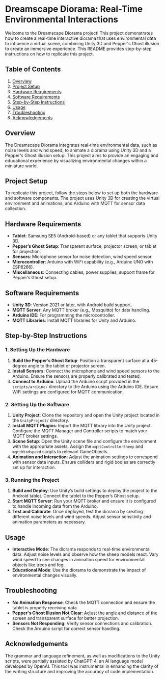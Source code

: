 # Dreamscape Diorama: Real-Time Environmental Interactions

Welcome to the Dreamscape Diorama project! This project demonstrates how to create a real-time interactive diorama that uses environmental data to influence a virtual scene, combining Unity 3D and Pepper's Ghost illusion to create an immersive experience. This README provides step-by-step instructions on how to replicate this project.

## Table of Contents

1. [Overview](#overview)
2. [Project Setup](#project-setup)
3. [Hardware Requirements](#hardware-requirements)
4. [Software Requirements](#software-requirements)
5. [Step-by-Step Instructions](#step-by-step-instructions)
6. [Usage](#usage)
7. [Troubleshooting](#troubleshooting)
8. [Acknowledgements](#acknowledgements)

## Overview

The Dreamscape Diorama integrates real-time environmental data, such as noise levels and wind speed, to animate a diorama using Unity 3D and a Pepper's Ghost illusion setup. This project aims to provide an engaging and educational experience by visualizing environmental changes within a miniature world.

## Project Setup

To replicate this project, follow the steps below to set up both the hardware and software components. The project uses Unity 3D for creating the virtual environment and animations, and Arduino with MQTT for sensor data collection.

## Hardware Requirements

- **Tablet**: Samsung SE5 (Android-based) or any tablet that supports Unity 3D.
- **Pepper’s Ghost Setup**: Transparent surface, projector screen, or tablet for projection.
- **Sensors**: Microphone sensor for noise detection, wind speed sensor.
- **Microcontroller**: Arduino with WiFi capability (e.g., Arduino UNO with ESP8266).
- **Miscellaneous**: Connecting cables, power supplies, support frame for Pepper’s Ghost setup.

## Software Requirements

- **Unity 3D**: Version 2021 or later, with Android build support.
- **MQTT Server**: Any MQTT broker (e.g., Mosquitto) for data handling.
- **Arduino IDE**: For programming the microcontroller.
- **MQTT Libraries**: Install MQTT libraries for Unity and Arduino.

## Step-by-Step Instructions

### 1. Setting Up the Hardware

1. **Build the Pepper’s Ghost Setup**: Position a transparent surface at a 45-degree angle to the tablet or projector screen.
2. **Install Sensors**: Connect the microphone and wind speed sensors to the Arduino. Ensure the sensors are properly calibrated and tested.
3. **Connect to Arduino**: Upload the Arduino script provided in the `scripts/arduino/` directory to the Arduino using the Arduino IDE. Ensure WiFi settings are configured for MQTT communication.

### 2. Setting Up the Software

1. **Unity Project**: Clone the repository and open the Unity project located in the `UnityProject/` directory.
2. **Install MQTT Plugins**: Import the MQTT library into the Unity project. Configure the MQTT Manager and Controller scripts to match your MQTT broker settings.
3. **Scene Setup**: Open the Unity scene file and configure the environment with the appropriate assets. Assign the `mqttControllerSheep` and `mqttWindspeed` scripts to relevant GameObjects.
4. **Animation and Interaction**: Adjust the animation settings to correspond with sensor data inputs. Ensure colliders and rigid bodies are correctly set up for interaction.

### 3. Running the Project

1. **Build and Deploy**: Use Unity’s build settings to deploy the project to the Android tablet. Connect the tablet to the Pepper’s Ghost setup.
2. **Start MQTT Server**: Run your MQTT broker and ensure it is configured to handle incoming data from the Arduino.
3. **Test and Calibrate**: Once deployed, test the diorama by creating different noise levels and wind speeds. Adjust sensor sensitivity and animation parameters as necessary.

## Usage

- **Interactive Mode**: The diorama responds to real-time environmental data. Adjust noise levels and observe how the sheep models react. Vary wind speed to see changes in animation speed for environmental objects like trees and fog.
- **Educational Mode**: Use the diorama to demonstrate the impact of environmental changes visually.

## Troubleshooting

- **No Animation Response**: Check the MQTT connection and ensure the tablet is properly receiving data.
- **Pepper's Ghost Illusion Not Clear**: Adjust the angle and distance of the screen and transparent surface for better projection.
- **Sensors Not Responding**: Verify sensor connections and calibration. Check the Arduino script for correct sensor handling.

## Acknowledgements

The grammar and language refinement, as well as modifications to the Unity scripts, were partially assisted by ChatGPT-4, an AI language model developed by OpenAI. This tool was instrumental in enhancing the clarity of the writing structure and improving the accuracy of code implementation.
